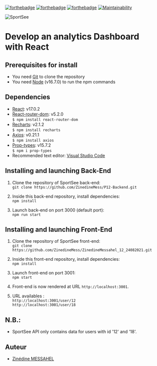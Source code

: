 [![forthebadge](https://forthebadge.com/images/badges/uses-html.svg)](https://forthebadge.com) [![forthebadge](https://forthebadge.com/images/badges/uses-css.svg)](https://forthebadge.com) [![forthebadge](https://forthebadge.com/images/badges/made-with-javascript.svg)](https://forthebadge.com)
[![Maintainability](https://api.codeclimate.com/v1/badges/0e81ce4715c0ea7bf705/maintainability)](https://codeclimate.com/github/ZinedineMess/ZinedineMessahel_12_24082021/maintainability)

![SportSee](https://res.cloudinary.com/dlpyn3wxf/image/upload/v1631035316/SportSee_am50lk.png)
# Develop an analytics Dashboard with React

## Prerequisites for install
- You need [Git](https://git-scm.com) to clone the repository
- You need [Node](https://nodejs.org/en/) (v16.7.0) to run the npm commands

## Dependencies
- [React](https://reactjs.org): v17.0.2  
- [React-router-dom](https://reactrouter.com/web/guides/quick-start): v5.2.0  
`$ npm install react-router-dom`
- [Recharts](https://recharts.org/en-US): v2.1.2  
`$ npm install recharts`
- [Axios](https://github.com/axios/axios): v0.21.1  
`$ npm install axios`  
- [Prop-types](https://www.npmjs.com/package/prop-types): v15.7.2  
`$ npm i prop-types`
- Recommended text editor: [Visual Studio Code](https://code.visualstudio.com)


## Installing and launching Back-End
1. Clone the repository of SportSee back-end:   
`git clone https://github.com/ZinedineMess/P12-Backend.git`

2. Inside this back-end repository, install dependencies:   
`npm install`

3. Launch back-end on port 3000 (default port):   
`npm run start`

## Installing and launching Front-End
1. Clone the repository of SportSee front-end:   
`git clone https://github.com/ZinedineMess/ZinedineMessahel_12_24082021.git`

2. Inside this front-end repository, install dependencies:   
`npm install`

3. Launch front-end on port 3001:   
`npm start`

4. Front-end is now rendered at URL `http://localhost:3001`.
5. URL availables :   
`http://localhost:3001/user/12`   
`http://localhost:3001/user/18`   

## N.B.:
- SportSee API only contains data for users with id '12' and '18'.

## Auteur
* [Zinédine MESSAHEL](https://github.com/ZinedineMess)
